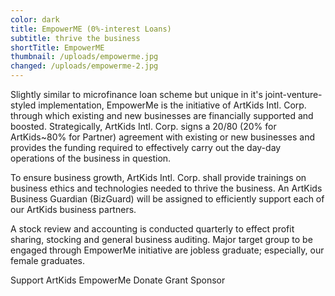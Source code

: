```yaml
---
color: dark
title: EmpowerME (0%-interest Loans)
subtitle: thrive the business
shortTitle: EmpowerME
thumbnail: /uploads/empowerme.jpg
changed: /uploads/empowerme-2.jpg
---
```

Slightly similar to microfinance loan scheme but unique in it's joint-venture-styled  implementation, EmpowerMe is the initiative of ArtKids Intl. Corp. through which existing and new businesses are financially supported and boosted. Strategically, ArtKids Intl. Corp. signs a 20/80 (20% for ArtKids~80% for Partner) agreement with existing or new businesses and provides the funding required to effectively carry out the day-day operations of the business in question.

To ensure business growth, ArtKids Intl. Corp. shall provide trainings on business ethics and technologies needed to thrive the business. An ArtKids Business Guardian (BizGuard) will be assigned to efficiently support each of our ArtKids business partners.

A stock review and accounting is conducted quarterly to effect profit sharing, stocking and general business auditing.
Major target group to be engaged through EmpowerMe initiative are jobless graduate; especially, our female graduates.

Support ArtKids EmpowerMe
Donate
Grant
Sponsor